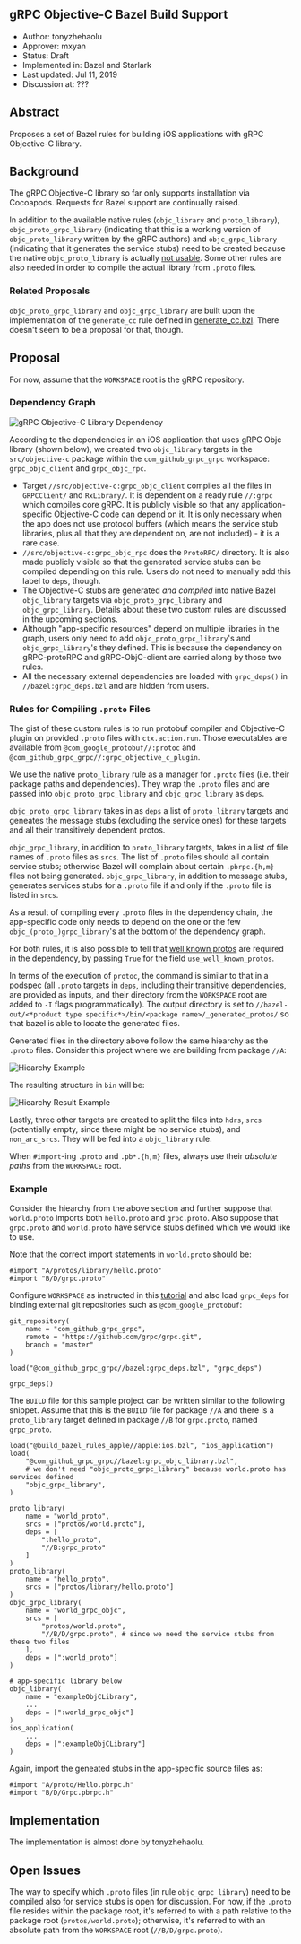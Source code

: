 gRPC Objective-C Bazel Build Support
----
* Author: tonyzhehaolu
* Approver: mxyan
* Status: Draft
* Implemented in: Bazel and Starlark
* Last updated: Jul 11, 2019
* Discussion at: ???

## Abstract

Proposes a set of Bazel rules for building iOS applications with gRPC Objective-C library.


## Background

The gRPC Objective-C library so far only supports installation via Cocoapods. Requests for Bazel support are continually raised.

In addition to the available native rules (`objc_library` and `proto_library`), `objc_proto_grpc_library` (indicating that this is a working version of `objc_proto_library` written by the gRPC authors) and `objc_grpc_library` (indicating that it generates the service stubs) need to be created because the native `objc_proto_library` is actually [not usable](https://github.com/bazelbuild/bazel/issues/7348). Some other rules are also needed in order to compile the actual library from `.proto` files.

### Related Proposals
`objc_proto_grpc_library` and `objc_grpc_library` are built upon the implementation of the `generate_cc` rule defined in [generate_cc.bzl](https://github.com/grpc/grpc/blob/bazel_test/bazel/generate_cc.bzl). There doesn't seem to be a proposal for that, though.


## Proposal

For now, assume that the `WORKSPACE` root is the gRPC repository.

### Dependency Graph

![gRPC Objective-C Library Dependency](L56_graphics/dependency.png)

According to the dependencies in an iOS application that uses gRPC Objc library (shown below), we created two `objc_library` targets in the `src/objective-c` package within the `com_github_grpc_grpc` workspace: `grpc_objc_client` and `grpc_objc_rpc`.

* Target `//src/objective-c:grpc_objc_client` compiles all the files in `GRPCClient/` and `RxLibrary/`. It is dependent on a ready rule `//:grpc` which compiles core gRPC. It is publicly visible so that any application-specific Objective-C code can depend on it. It is only necessary when the app does not use protocol buffers (which means the service stub libraries, plus all that they are dependent on, are not included) - it is a rare case.
* `//src/objective-c:grpc_objc_rpc` does the `ProtoRPC/` directory. It is also made publicly visible so that the generated service stubs can be compiled depending on this rule. Users do not need to manually add this label to `deps`, though.
* The Objective-C stubs are generated *and compiled* into native Bazel `objc_library` targets via `objc_proto_grpc_library` and `objc_grpc_library`. Details about these two custom rules are discussed in the upcoming sections.
* Although "app-specific resources" depend on multiple libraries in the graph, users only need to add `objc_proto_grpc_library`'s and `objc_grpc_library`'s they defined. This is because the dependency on gRPC-protoRPC and gRPC-ObjC-client are carried along by those two rules.
* All the necessary external dependencies are loaded with `grpc_deps()` in `//bazel:grpc_deps.bzl` and are hidden from users.

### Rules for Compiling `.proto` Files

The gist of these custom rules is to run protobuf compiler and Objective-C plugin on provided `.proto` files with `ctx.action.run`. Those executables are available from `@com_google_protobuf//:protoc` and `@com_github_grpc_grpc//:grpc_objective_c_plugin`.

We use the native `proto_library` rule as a manager for `.proto` files (i.e. their package paths and dependencies). They wrap the `.proto` files and are passed into `objc_proto_grpc_library` and `objc_grpc_library` as `deps`.

`objc_proto_grpc_library` takes in as `deps` a list of `proto_library` targets and geneates the message stubs (excluding the service ones) for these targets and all their transitively dependent protos.

`objc_grpc_library`, in addition to `proto_library` targets, takes in a list of file names of `.proto` files as `srcs`. The list of `.proto` files should all contain service stubs; otherwise Bazel will complain about certain `.pbrpc.{h,m}` files not being generated. `objc_grpc_library`, in addition to message stubs, generates services stubs for a `.proto` file if and only if the `.proto` file is listed in `srcs`.

As a result of compiling every `.proto` files in the dependency chain, the app-specific code only needs to depend on the one or the few `objc_(proto_)grpc_library`'s at the bottom of the dependency graph.

For both rules, it is also possible to tell that [well known protos](https://github.com/protocolbuffers/protobuf/tree/master/src/google/protobuf) are required in the dependency, by passing `True` for the field `use_well_known_protos`.

In terms of the execution of `protoc`, the command is similar to that in a [podspec](https://github.com/grpc/grpc/blob/0803c79411597f58eae0b12b4eb272c506b8cdbb/examples/objective-c/helloworld/HelloWorld.podspec) (all `.proto` targets in `deps`, including their transitive dependencies, are provided as inputs, and their directory from the `WORKSPACE` root are added to `-I` flags programmatically). The output directory is set to `//bazel-out/<*product type specific*>/bin/<package name>/_generated_protos/` so that bazel is able to locate the generated files.

Generated files in the directory above follow the same hiearchy as the `.proto` files. Consider this project where we are building from package `//A`:

![Hiearchy Example](L56_graphics/hiearchy1.png)

The resulting structure in `bin` will be:

![Hiearchy Result Example](L56_graphics/hiearchy2.png)

Lastly, three other targets are created to split the files into `hdrs`, `srcs` (potentially empty, since there might be no service stubs), and `non_arc_srcs`. They will be fed into a `objc_library` rule.

When `#import`-ing `.proto` and `.pb*.{h,m}` files, always use their *absolute paths* from the `WORKSPACE` root.


### Example

Consider the hiearchy from the above section and further suppose that `world.proto` imports both `hello.proto` and `grpc.proto`. Also suppose that `grpc.proto` and `world.proto` have service stubs defined which we would like to use.

Note that the correct import statements in `world.proto` should be:
```
#import "A/protos/library/hello.proto"
#import "B/D/grpc.proto"
```

Configure `WORKSPACE` as instructed in this [tutorial](https://docs.bazel.build/versions/master/tutorial/ios-app.html) and also load `grpc_deps` for binding external git repositories such as `@com_google_protobuf`:
```
git_repository(
    name = "com_github_grpc_grpc",
    remote = "https://github.com/grpc/grpc.git",
    branch = "master"
)

load("@com_github_grpc_grpc//bazel:grpc_deps.bzl", "grpc_deps")

grpc_deps()
```

The `BUILD` file for this sample project can be written similar to the following snippet. Assume that this is the `BUILD` file for package `//A` and there is a `proto_library` target defined in package `//B` for `grpc.proto`, named `grpc_proto`.
```
load("@build_bazel_rules_apple//apple:ios.bzl", "ios_application")
load(
    "@com_github_grpc_grpc//bazel:grpc_objc_library.bzl", 
    # we don't need "objc_proto_grpc_library" because world.proto has services defined 
    "objc_grpc_library",
)

proto_library(
    name = "world_proto",
    srcs = ["protos/world.proto"],
    deps = [
        ":hello_proto",
        "//B:grpc_proto"
    ]
)
proto_library(
    name = "hello_proto",
    srcs = ["protos/library/hello.proto"]
)
objc_grpc_library(
    name = "world_grpc_objc",
    srcs = [
        "protos/world.proto",
        "//B/D/grpc.proto", # since we need the service stubs from these two files
    ],
    deps = [":world_proto"]
)

# app-specific library below
objc_library(
    name = "exampleObjCLibrary",
    ...
    deps = [":world_grpc_objc"]
)
ios_application(
    ...
    deps = [":exampleObjCLibrary"]
)
```
Again, import the geneated stubs in the app-specific source files as:
```
#import "A/proto/Hello.pbrpc.h"
#import "B/D/Grpc.pbrpc.h"
```


## Implementation

The implementation is almost done by tonyzhehaolu.


## Open Issues

The way to specify which `.proto` files (in rule `objc_grpc_library`) need to be compiled also for service stubs is open for discussion. For now, if the `.proto` file resides within the package root, it's referred to with a path relative to the package root (`protos/world.proto`); otherwise, it's referred to with an absolute path from the `WORKSPACE` root (`//B/D/grpc.proto`). 